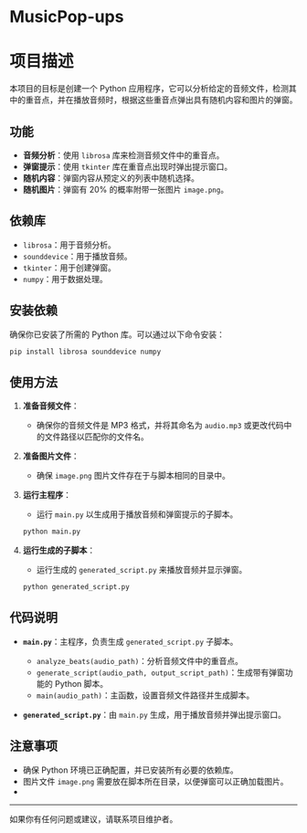 # MusicPop-ups

# 项目描述

本项目的目标是创建一个 Python 应用程序，它可以分析给定的音频文件，检测其中的重音点，并在播放音频时，根据这些重音点弹出具有随机内容和图片的弹窗。

## 功能

- **音频分析**：使用 `librosa` 库来检测音频文件中的重音点。
- **弹窗提示**：使用 `tkinter` 库在重音点出现时弹出提示窗口。
- **随机内容**：弹窗内容从预定义的列表中随机选择。
- **随机图片**：弹窗有 20% 的概率附带一张图片 `image.png`。

## 依赖库

- `librosa`：用于音频分析。
- `sounddevice`：用于播放音频。
- `tkinter`：用于创建弹窗。
- `numpy`：用于数据处理。

## 安装依赖

确保你已安装了所需的 Python 库。可以通过以下命令安装：

```bash
pip install librosa sounddevice numpy
```

## 使用方法

1. **准备音频文件**：
   - 确保你的音频文件是 MP3 格式，并将其命名为 `audio.mp3` 或更改代码中的文件路径以匹配你的文件名。

2. **准备图片文件**：
   - 确保 `image.png` 图片文件存在于与脚本相同的目录中。

3. **运行主程序**：
   - 运行 `main.py` 以生成用于播放音频和弹窗提示的子脚本。

   ```bash
   python main.py
   ```

4. **运行生成的子脚本**：
   - 运行生成的 `generated_script.py` 来播放音频并显示弹窗。

   ```bash
   python generated_script.py
   ```

## 代码说明

- **`main.py`**：主程序，负责生成 `generated_script.py` 子脚本。
  - `analyze_beats(audio_path)`：分析音频文件中的重音点。
  - `generate_script(audio_path, output_script_path)`：生成带有弹窗功能的 Python 脚本。
  - `main(audio_path)`：主函数，设置音频文件路径并生成脚本。

- **`generated_script.py`**：由 `main.py` 生成，用于播放音频并弹出提示窗口。

## 注意事项

- 确保 Python 环境已正确配置，并已安装所有必要的依赖库。
- 图片文件 `image.png` 需要放在脚本所在目录，以便弹窗可以正确加载图片。
- 
---

如果你有任何问题或建议，请联系项目维护者。
```

